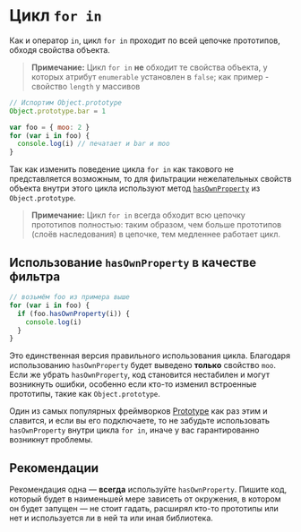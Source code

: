 # Цикл `for in`

Как и оператор `in`, цикл `for in` проходит по всей цепочке прототипов, обходя свойства объекта.

> **Примечание:** Цикл `for in` **не** обходит те свойства объекта, у которых атрибут `enumerable` установлен в `false`; как пример - свойство `length` у массивов

```js
// Испортим Object.prototype
Object.prototype.bar = 1

var foo = { moo: 2 }
for (var i in foo) {
  console.log(i) // печатает и bar и moo
}
```

Так как изменить поведение цикла `for in` как такового не представляется возможным, то для фильтрации нежелательных свойств объекта внутри этого цикла используют метод [`hasOwnProperty`](hasownproperty.md) из `Object.prototype`.

> **Примечание:** Цикл `for in` всегда обходит всю цепочку прототипов полностью: таким образом, чем больше прототипов (слоёв наследования) в цепочке, тем медленнее работает цикл.

## Использование `hasOwnProperty` в качестве фильтра

```js
// возьмём foo из примера выше
for (var i in foo) {
  if (foo.hasOwnProperty(i)) {
    console.log(i)
  }
}
```

Это единственная версия правильного использования цикла. Благодаря использованию `hasOwnProperty` будет выведено **только** свойство `moo`. Если же убрать `hasOwnProperty`, код становится нестабилен и могут возникнуть ошибки, особенно если кто-то изменил встроенные прототипы, такие как `Object.prototype`.

Один из самых популярных фреймворков [Prototype][1] как раз этим и славится, и если вы его подключаете, то не забудьте использовать `hasOwnProperty` внутри цикла `for in`, иначе у вас гарантированно возникнут проблемы.

## Рекомендации

Рекомендация одна — **всегда** используйте `hasOwnProperty`. Пишите код, который будет в наименьшей мере зависеть от окружения, в котором он будет запущен — не стоит гадать, расширял кто-то прототипы или нет и используется ли в ней та или иная библиотека.

[1]: http://www.prototypejs.org/

